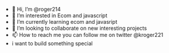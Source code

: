 - 👋 Hi, I’m @roger214
- 👀 I’m interested in Ecom and javascript
- 🌱 I’m currently learning ecom and javasript
- 💞️ I’m looking to collaborate on new interesting projects
- 📫 How to reach me you can follow me on twitter @kroger221
- i want to build something special

<!---
roger214/roger214 is a ✨ special ✨ repository because its `README.md` (this file) appears on your GitHub profile.
You can click the Preview link to take a look at your changes.
--->
